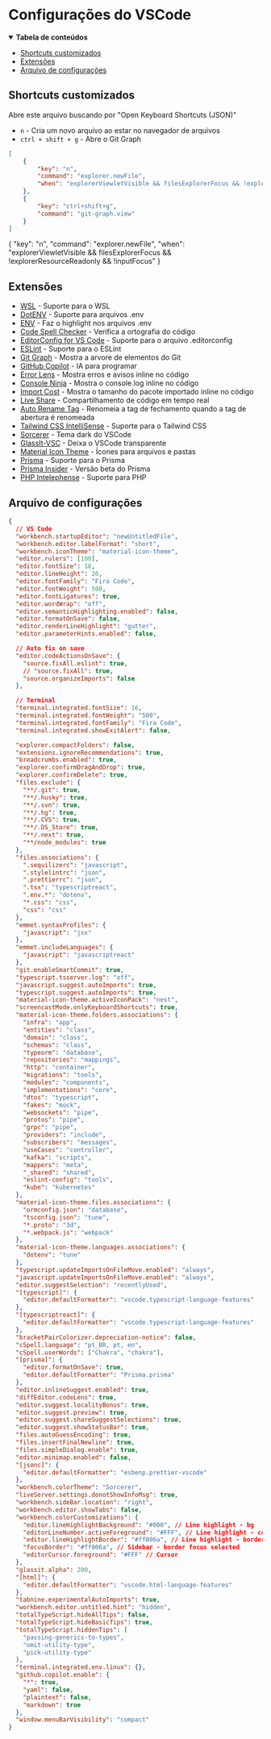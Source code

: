# Configurações do VSCode

<details open>
<summary><b>Tabela de conteúdos</b></summary>

- [Shortcuts customizados](#shortcuts-customizados)
- [Extensões](#extensões)
- [Arquivo de configurações](#arquivo-de-configurações)
</details>

## Shortcuts customizados
Abre este arquivo buscando por "Open Keyboard Shortcuts (JSON)"
- ```n``` - Cria um novo arquivo ao estar no navegador de arquivos
- ```ctrl + shift + g``` - Abre o Git Graph
```json
[
    {
        "key": "n",
        "command": "explorer.newFile",
        "when": "explorerViewletVisible && filesExplorerFocus && !explorerResourceReadonly && !inputFocus"
    },
    {
        "key": "ctrl+shift+g",
        "command": "git-graph.view"
    }
]
```
{
  "key": "n",
  "command": "explorer.newFile",
  "when": "explorerViewletVisible && filesExplorerFocus && !explorerResourceReadonly && !inputFocus"
}

## Extensões
- [WSL](https://marketplace.visualstudio.com/items?itemName=ms-vscode-remote.remote-wsl) - Suporte para o WSL
- [DotENV](https://marketplace.visualstudio.com/items?itemName=mikestead.dotenv) - Suporte para arquivos .env
- [ENV](https://marketplace.visualstudio.com/items?itemName=IronGeek.vscode-env) - Faz o highlight nos arquivos .env
- [Code Spell Checker](https://marketplace.visualstudio.com/items?itemName=streetsidesoftware.code-spell-checker) - Verifica a ortografia do código
- [EditorConfig for VS Code](https://marketplace.visualstudio.com/items?itemName=EditorConfig.EditorConfig) - Suporte para o arquivo .editorconfig
- [ESLint](https://marketplace.visualstudio.com/items?itemName=dbaeumer.vscode-eslint) - Suporte para o ESLint
- [Git Graph](https://marketplace.visualstudio.com/items?itemName=mhutchie.git-graph) - Mostra a arvore de elementos do Git
- [GitHub Copilot](https://marketplace.visualstudio.com/items?itemName=GitHub.copilot) - IA para programar
- [Error Lens](https://marketplace.visualstudio.com/items?itemName=usernamehw.errorlens) - Mostra erros e avisos inline no código
- [Console Ninja](https://marketplace.visualstudio.com/items?itemName=WallabyJs.console-ninja) - Mostra o console.log inline no código
- [Import Cost](https://marketplace.visualstudio.com/items?itemName=wix.vscode-import-cost) - Mostra o tamanho do pacote importado inline no código
- [Live Share](https://marketplace.visualstudio.com/items?itemName=MS-vsliveshare.vsliveshare) - Compartilhamento de código em tempo real
- [Auto Rename Tag](https://marketplace.visualstudio.com/items?itemName=formulahendry.auto-rename-tag) - Renomeia a tag de fechamento quando a tag de abertura é renomeada
- [Tailwind CSS IntelliSense](https://marketplace.visualstudio.com/items?itemName=bradlc.vscode-tailwindcss) - Suporte para o Tailwind CSS
- [Sorcerer](https://marketplace.visualstudio.com/items?itemName=MarkThomasMiller.sorcerer) - Tema dark do VSCode
- [GlassIt-VSC](https://marketplace.visualstudio.com/items?itemName=s-nlf-fh.glassit) - Deixa o VSCode transparente
- [Material Icon Theme](https://marketplace.visualstudio.com/items?itemName=PKief.material-icon-theme) - Ícones para arquivos e pastas
- [Prisma](https://marketplace.visualstudio.com/items?itemName=Prisma.prisma) - Suporte para o Prisma
- [Prisma Insider](https://marketplace.visualstudio.com/items?itemName=Prisma.prisma-insider) - Versão beta do Prisma
- [PHP Intelephense](https://marketplace.visualstudio.com/items?itemName=bmewburn.vscode-intelephense-client) - Suporte para PHP

## Arquivo de configurações
```json
{
  // VS Code
  "workbench.startupEditor": "newUntitledFile",
  "workbench.editor.labelFormat": "short",
  "workbench.iconTheme": "material-icon-theme",
  "editor.rulers": [100],
  "editor.fontSize": 18,
  "editor.lineHeight": 26,
  "editor.fontFamily": "Fira Code",
  "editor.fontWeight": 500,
  "editor.fontLigatures": true,
  "editor.wordWrap": "off",
  "editor.semanticHighlighting.enabled": false,
  "editor.formatOnSave": false,
  "editor.renderLineHighlight": "gutter",
  "editor.parameterHints.enabled": false,

  // Auto fix on save
  "editor.codeActionsOnSave": {
    "source.fixAll.eslint": true,
    // "source.fixAll": true,
    "source.organizeImports": false
  },

  // Terminal
  "terminal.integrated.fontSize": 16,
  "terminal.integrated.fontWeight": "500",
  "terminal.integrated.fontFamily": "Fira Code",
  "terminal.integrated.showExitAlert": false,

  "explorer.compactFolders": false,
  "extensions.ignoreRecommendations": true,
  "breadcrumbs.enabled": true,
  "explorer.confirmDragAndDrop": true,
  "explorer.confirmDelete": true,
  "files.exclude": {
    "**/.git": true,
    "**/.husky": true,
    "**/.svn": true,
    "**/.hg": true,
    "**/.CVS": true,
    "**/.DS_Store": true,
    "**/.next": true,
    "**/node_modules": true
  },
  "files.associations": {
    ".sequilizerc": "javascript",
    ".stylelintrc": "json",
    ".prettierrc": "json",
    ".tsx": "typescriptreact",
    ".env.*": "dotenv",
    "*.css": "css",
    "css": "css"
  },
  "emmet.syntaxProfiles": {
    "javascript": "jsx"
  },
  "emmet.includeLanguages": {
    "javascript": "javascriptreact"
  },
  "git.enableSmartCommit": true,
  "typescript.tsserver.log": "off",
  "javascript.suggest.autoImports": true,
  "typescript.suggest.autoImports": true,
  "material-icon-theme.activeIconPack": "nest",
  "screencastMode.onlyKeyboardShortcuts": true,
  "material-icon-theme.folders.associations": {
    "infra": "app",
    "entities": "class",
    "domain": "class",
    "schemas": "class",
    "typeorm": "database",
    "repositories": "mappings",
    "http": "container",
    "migrations": "tools",
    "modules": "components",
    "implementations": "core",
    "dtos": "typescript",
    "fakes": "mock",
    "websockets": "pipe",
    "protos": "pipe",
    "grpc": "pipe",
    "providers": "include",
    "subscribers": "messages",
    "useCases": "controller",
    "kafka": "scripts",
    "mappers": "meta",
    "_shared": "shared",
    "eslint-config": "tools",
    "kube": "kubernetes"
  },
  "material-icon-theme.files.associations": {
    "ormconfig.json": "database",
    "tsconfig.json": "tune",
    "*.proto": "3d",
    "*.webpack.js": "webpack"
  },
  "material-icon-theme.languages.associations": {
    "dotenv": "tune"
  },
  "typescript.updateImportsOnFileMove.enabled": "always",
  "javascript.updateImportsOnFileMove.enabled": "always",
  "editor.suggestSelection": "recentlyUsed",
  "[typescript]": {
    "editor.defaultFormatter": "vscode.typescript-language-features"
  },
  "[typescriptreact]": {
    "editor.defaultFormatter": "vscode.typescript-language-features"
  },
  "bracketPairColorizer.depreciation-notice": false,
  "cSpell.language": "pt_BR, pt, en",
  "cSpell.userWords": ["Chakra", "chakra"],
  "[prisma]": {
    "editor.formatOnSave": true,
    "editor.defaultFormatter": "Prisma.prisma"
  },
  "editor.inlineSuggest.enabled": true,
  "diffEditor.codeLens": true,
  "editor.suggest.localityBonus": true,
  "editor.suggest.preview": true,
  "editor.suggest.shareSuggestSelections": true,
  "editor.suggest.showStatusBar": true,
  "files.autoGuessEncoding": true,
  "files.insertFinalNewline": true,
  "files.simpleDialog.enable": true,
  "editor.minimap.enabled": false,
  "[jsonc]": {
    "editor.defaultFormatter": "esbenp.prettier-vscode"
  },
  "workbench.colorTheme": "Sorcerer",
  "liveServer.settings.donotShowInfoMsg": true,
  "workbench.sideBar.location": "right",
  "workbench.editor.showTabs": false,
  "workbench.colorCustomizations": {
    "editor.lineHighlightBackground": "#000", // Line highlight - bg
    "editorLineNumber.activeForeground": "#FFF", // Line highlight - color
    "editor.lineHighlightBorder": "#ff006a", // Line highlight - border
    "focusBorder": "#ff006a", // Sidebar - border focus selected
    "editorCursor.foreground": "#FFF" // Cursor
  },
  "glassit.alpha": 200,
  "[html]": {
    "editor.defaultFormatter": "vscode.html-language-features"
  },
  "tabnine.experimentalAutoImports": true,
  "workbench.editor.untitled.hint": "hidden",
  "totalTypeScript.hideAllTips": false,
  "totalTypeScript.hideBasicTips": true,
  "totalTypeScript.hiddenTips": [
    "passing-generics-to-types",
    "omit-utility-type",
    "pick-utility-type"
  ],
  "terminal.integrated.env.linux": {},
  "github.copilot.enable": {
    "*": true,
    "yaml": false,
    "plaintext": false,
    "markdown": true
  },
  "window.menuBarVisibility": "compact"
}
```
